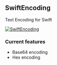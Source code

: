 ## SwiftEncoding

Text Encoding for Swift

[![SwiftEncoding](https://github.com/telkomdev/SwiftEncoding/actions/workflows/ci.yml/badge.svg)](https://github.com/telkomdev/SwiftEncoding/actions/workflows/ci.yml)


### Current features
- Base64 encoding
- Hex encoding
